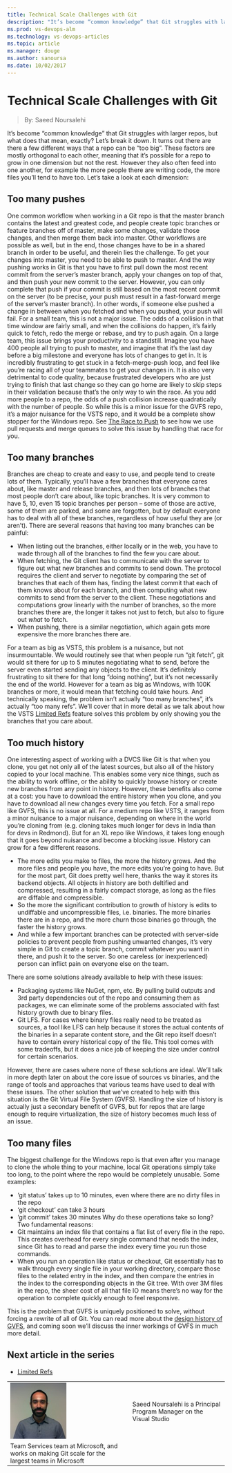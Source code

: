 ```yaml
---
title: Technical Scale Challenges with Git
description: "It’s become “common knowledge” that Git struggles with larger repos, but what does that mean, exactly?"
ms.prod: vs-devops-alm
ms.technology: vs-devops-articles
ms.topic: article
ms.manager: douge
ms.author: sanoursa
ms.date: 10/02/2017
---
```


# Technical Scale Challenges with Git
> By: Saeed Noursalehi

It’s become “common knowledge” that Git struggles with larger repos, but
what does that mean, exactly? Let’s break it down. It turns out there
are there a few different ways that a repo can be “too big”. These
factors are mostly orthogonal to each other, meaning that it’s possible
for a repo to grow in one dimension but not the rest. However they also
often feed into one another, for example the more people there are
writing code, the more files you’ll tend to have too.
Let’s take a look at each dimension:

## Too many pushes

One common workflow when working in a Git repo is that the master branch
contains the latest and greatest code, and people create topic branches
or feature branches off of master, make some changes, validate those
changes, and then merge them back into master. Other workflows are
possible as well, but in the end, those changes have to be in a shared
branch in order to be useful, and therein lies the challenge.
To get your changes into master, you need to be able to push to master.
And the way pushing works in Git is that you have to first pull down the
most recent commit from the server’s master branch, apply your changes
on top of that, and then push your new commit to the server. However,
you can only complete that push if your commit is still based on the
most recent commit on the server (to be precise, your push must result
in a fast-forward merge of the server’s master branch). In other words,
if someone else pushed a change in between when you fetched and when you
pushed, your push will fail.
For a small team, this is not a major issue. The odds of a collision in
that time window are fairly small, and when the collisions do happen,
it’s fairly quick to fetch, redo the merge or rebase, and try to push
again.
On a large team, this issue brings your productivity to a standstill.
Imagine you have 400 people all trying to push to master, and imagine
that it’s the last day before a big milestone and everyone has lots of
changes to get in. It is incredibly frustrating to get stuck in a
fetch-merge-push loop, and feel like you’re racing all of your teammates
to get your changes in. It is also very detrimental to code quality,
because frustrated developers who are just trying to finish that last
change so they can go home are likely to skip steps in their validation
because that’s the only way to win the race.
As you add more people to a repo, the odds of a push collision increase
quadratically with the number of people. So while this is a minor issue
for the GVFS repo, it’s a major nuisance for the VSTS repo, and it would
be a complete show stopper for the Windows repo.
See [The Race to Push](race-to-push.md)
to see how we use pull requests and merge queues to solve this issue by
handling that race for you.

## Too many branches

Branches are cheap to create and easy to use, and people tend to create
lots of them. Typically, you’ll have a few branches that everyone cares
about, like master and release branches, and then lots of branches that
most people don’t care about, like topic branches. It is very common to
have 5, 10, even 15 topic branches per person – some of those are
active, some of them are parked, and some are forgotten, but by default
everyone has to deal with all of these branches, regardless of how
useful they are (or aren’t).
There are several reasons that having too many branches can be painful:

- When listing out the branches, either locally or in the web, you have to wade through all of the branches to find the few you care about.
- When fetching, the Git client has to communicate with the server to figure out what new branches and commits to send down. The protocol requires the client and server to negotiate by comparing the set of branches that each of them has, finding the latest commit that each of them knows about for each branch, and then computing what new commits to send from the server to the client. These negotiations and computations grow linearly with the number of branches, so the more branches there are, the longer it takes not just to fetch, but also to figure out *what* to fetch.
- When pushing, there is a similar negotiation, which again gets more expensive the more branches there are.

For a team as big as VSTS, this problem is a nuisance, but not
insurmountable. We would routinely see that when people run “git fetch”,
git would sit there for up to 5 minutes negotiating what to send, before
the server even started sending any objects to the client. It’s
definitely frustrating to sit there for that long “doing nothing”, but
it’s not necessarily the end of the world. However for a team as big as
Windows, with 100K branches or more, it would mean that fetching could
take hours.
And technically speaking, the problem isn’t actually “too many
branches”, it’s actually “too many refs”. We’ll cover that in more
detail as we talk about how the VSTS [Limited
Refs](limited-refs.md) feature solves
this problem by only showing you the branches that you care about.

## Too much history

One interesting aspect of working with a DVCS like Git is that when you
clone, you get not only all of the latest sources, but also all of the
history copied to your local machine. This enables some very nice
things, such as the ability to work offline, or the ability to quickly
browse history or create new branches from any point in history.
However, these benefits also come at a cost: you have to download the
entire history when you clone, and you have to download all new changes
every time you fetch. For a small repo like GVFS, this is no issue at
all. For a medium repo like VSTS, it ranges from a minor nuisance to a
major nuisance, depending on where in the world you’re cloning from
(e.g. cloning takes much longer for devs in India than for devs in
Redmond). But for an XL repo like Windows, it takes long enough that it
goes beyond nuisance and become a blocking issue.
History can grow for a few different reasons.

  - The more edits you make to files, the more the history grows. And
    the more files and people you have, the more edits you’re going to
    have. But for the most part, Git does pretty well here, thanks the
    way it stores its backend objects. All objects in history are both
    deltified and compressed, resulting in a fairly compact storage, as
    long as the files are diffable and compressible.
  - So the more the significant contribution to growth of history is
    edits to undiffable and uncompressible files, i.e. binaries. The
    more binaries there are in a repo, and the more churn those binaries
    go through, the faster the history grows.
  - And while a few important branches can be protected with server-side
    policies to prevent people from pushing unwanted changes, it’s very
    simple in Git to create a topic branch, commit whatever you want in
    there, and push it to the server. So one careless (or inexperienced)
    person can inflict pain on everyone else on the team.

There are some solutions already available to help with these issues:

  - Packaging systems like NuGet, npm, etc. By pulling build outputs and
    3rd party dependencies out of the repo and consuming them as
    packages, we can eliminate some of the problems associated with fast
    history growth due to binary files.
  - Git LFS. For cases where binary files really need to be treated as
    sources, a tool like LFS can help because it stores the actual
    contents of the binaries in a separate content store, and the Git
    repo itself doesn’t have to contain every historical copy of the
    file. This tool comes with some tradeoffs, but it does a nice job of
    keeping the size under control for certain scenarios.

However, there are cases where none of these solutions are ideal. We’ll
talk in more depth later on about the core issue of sources vs binaries,
and the range of tools and approaches that various teams have used to
deal with these issues.
The other solution that we’ve created to help with this situation is the
Git Virtual File System (GVFS). Handling the size of history is actually
just a secondary benefit of GVFS, but for repos that are large enough to
require virtualization, the size of history becomes much less of an
issue.

## Too many files

The biggest challenge for the Windows repo is that even after you manage
to clone the whole thing to your machine, local Git operations simply
take too long, to the point where the repo would be completely unusable.
Some examples:

  - ‘git status’ takes up to 10 minutes, even where there are no dirty
    files in the repo
  - ‘git checkout’ can take 3 hours
  - ‘git commit’ takes 30 minutes
Why do these operations take so long? Two fundamental reasons:
  - Git maintains an index file that contains a flat list of every file
    in the repo. This creates overhead for every single command that
    needs the index, since Git has to read and parse the index every
    time you run those commands.
  - When you run an operation like status or checkout, Git essentially
    has to walk through every single file in your working directory,
    compare those files to the related entry in the index, and then
    compare the entries in the index to the corresponding objects in the
    Git tree. With over 3M files in the repo, the sheer cost of all that
    file IO means there’s no way for the operation to complete quickly
    enough to feel responsive.

This is the problem that GVFS is uniquely positioned to solve, without
forcing a rewrite of all of Git.
You can read more about the [design history of
GVFS](gvfs-design-history.md), and
coming soon we’ll discuss the inner workings of GVFS in much more
detail.

## Next article in the series

- [Limited Refs](limited-refs.md)

|             |                           |
|-------------|---------------------------|
|![Saeed Noursalehi](../_img/Saeed-Noursalehi_avatar_1495566196-130x130.jpg)|Saeed Noursalehi is a Principal Program Manager on the Visual Studio
Team Services team at Microsoft, and works on making Git scale for the largest teams in Microsoft|